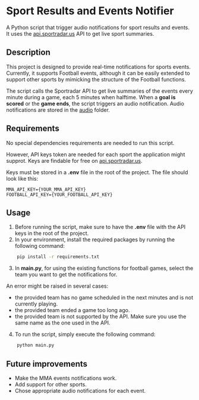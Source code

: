 # Sport Results and Events Notifier

A Python script that trigger audio notifications for sport results and events. It uses the [api.sportradar.us](https://developer.sportradar.com) API to get live sport summaries.

## Description

This project is designed to provide real-time notifications for sports events. Currently, it supports Football events, although it can be easily extended to support other sports by mimicking the structure of the Football functions.

The script calls the Sportradar API to get live summaries of the events every minute during a game, each 5 minutes when halftime. When a **goal is scored** or the **game ends**, the script triggers an audio notification. Audio notifications are stored in the [audio](./audio) folder.

## Requirements

No special dependencies requirements are needed to run this script.

However, API keys token are needed for each sport the application might supprot. Keys are findable for free on [api.sportradar.us](https://developer.sportradar.com).

Keys must be stored in a **.env** file in the root of the project. The file should look like this:

```env
MMA_API_KEY={YOUR_MMA_API_KEY}
FOOTBALL_API_KEY={YOUR_FOOTBALL_API_KEY}
```

## Usage

1. Before running the script, make sure to have the **.env** file with the API keys in the root of the project.
2. In your environment, install the required packages by running the following command:

```bash
    pip install -r requirements.txt
```

3. In **main.py**, for using the existing functions for football games, select the team you want to get the notifications for.

An error might be raised in several cases:

- the provided team has no game scheduled in the next minutes and is not currently playing.
- the provided team ended a game too long ago.
- the provided team is not supported by the API. Make sure you use the same name as the one used in the API.

4. To run the script, simply execute the following command:

```bash
    python main.py
```

## Future improvements

- Make the MMA events notifications work.
- Add support for other sports.
- Chose appropriate audio notifications for each event.
